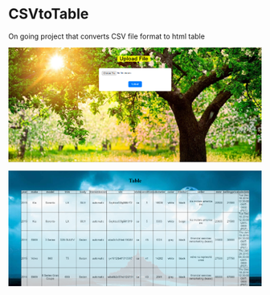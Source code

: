 # CSVtoTable

On going project that converts CSV file format to html table

![alt text](image.png)

![alt text](image-2.png)